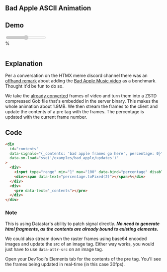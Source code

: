 ## Bad Apple ASCII Animation

## Demo

<div
    id="contents"
    class="flex flex-col gap-4 p-4 w-full"
    data-signals="{_contents: 'bad apple frames go here', percentage: 0}"
    data-on-load="sse('/examples/bad_apple/updates')"
>
    <div class="flex gap-4 items-center font-mono">
        <input
            disabled
            class="range range-neutral flex-1"
            type="range" min="1" max="100"
            data-bind="percentage"
         />
        <div>
            <span data-text="percentage.toFixed(2)"></span>%
        </div>
    </div>
    <div class="aspect-square font-mono font-bold text-[11px] leading-[0.25rem] flex justify-center items-center">
        <pre
            style="background-color: black"
            data-text="_contents"
        ></pre>
    </div>
</div>

## Explanation

Per a conversation on the HTMX meme discord channel there was an [offhand remark](https://discordapp.com/channels/725789699527933952/996832027083026563/1276380165613813894) about adding the [Bad Apple Music video](https://www.youtube.com/watch?v=FtutLA63Cp8) as a benchmark. Thought it'd be fun to do so.

We take the [already converted](https://github.com/trung-kieen/bad-apple-ascii) frames of video and turn them into a ZSTD compressed Gob file that's embedded in the server binary. This makes the whole animation about 1.9MB. We then stream the frames to the client and update the contents of a pre tag with the frames. The percentage is updated with the current frame number.

## Code

```html
<div
  id="contents"
  data-signals="{_contents: 'bad apple frames go here', percentage: 0}"
  data-on-load="sse('/examples/bad_apple/updates')"
>
  <div>
    <input type="range" min="1" max="100" data-bind="percentage" disabled />
    <div><span data-text="percentage.toFixed(2)"></span>%</div>
  </div>
  <div>
    <pre data-text="_contents"></pre>
  </div>
</div>
```

### Note

This is using Datastar's ability to patch signal directly. **_No need to generate html fragments, as the contents are already bound to existing elements._**

We could also stream down the raster frames using base64 encoded images and update the src of an image tag. Either way works, you would just have to use `data-attr-src` on an image tag.

Open your DevTool's Elements tab for the contents of the pre tag. You'll see the frames being updated in real-time (in this case 30fps).
